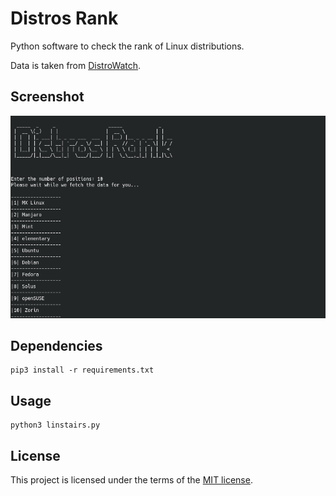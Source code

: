 # Distros Rank

Python software to check the rank of Linux distributions.

Data is taken from [DistroWatch](https://distrowatch.com/).

## Screenshot

<img src="screenshot/distros-rank.png" alt="">

## Dependencies

```
pip3 install -r requirements.txt
```

## Usage

```
python3 linstairs.py
```

## License

This project is licensed under the terms of the [MIT license](LICENSE).
